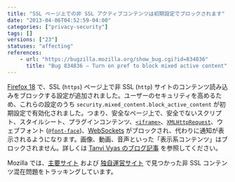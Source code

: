 ```yaml
---
title: "SSL ページ上での非 SSL アクティブコンテンツは初期設定でブロックされます"
date: "2013-04-06T04:52:59-04:00"
categories: ["privacy-security"]
tags: []
versions: ["23"]
statuses: "affecting"
references:
    - url: "https://bugzilla.mozilla.org/show_bug.cgi?id=834836"
      title: "Bug 834836 – Turn on pref to block mixed active content"
---
```

[Firefox 18](https://www.fxsitecompat.com/ja/docs/2012/fyi-preferences-to-prevent-non-ssl-contents-on-ssl-pages-from-loading-have-been-added/) で、SSL (`https`) ページ上で非 SSL (`http`) サイトのコンテンツ読み込みをブロックする設定が追加されました。ユーザーのセキュリティを高めるため、これらの設定のうち `security.mixed_content.block_active_content` が初期設定で有効化されました。つまり、安全なページ上で、安全でないスクリプト、スタイルシート、プラグインコンテンツ、[`<iframe>`](https://developer.mozilla.org/docs/Web/HTML/Element/iframe)、[`XMLHttpRequest`](https://developer.mozilla.org/docs/Web/API/XMLHttpRequest)、ウェブフォント ([`@font-face`](https://developer.mozilla.org/docs/Web/CSS/@font-face))、[WebSockets](https://developer.mozilla.org/docs/WebSockets) がブロックされ、代わりに通知が表示されるようになります。画像、動画、音声といった「表示系コンテンツ」はブロックされません。詳しくは [Tanvi Vyas のブログ記事](https://blog.mozilla.org/tanvi/2013/04/10/mixed-content-blocking-enabled-in-firefox-23/) を参照してください。

Mozilla では、[主要サイト](https://bugzilla.mozilla.org/showdependencytree.cgi?id=844556) および [独自運営サイト](https://bugzilla.mozilla.org/showdependencytree.cgi?id=843977) で見つかった非 SSL コンテンツ混在問題をトラッキングしています。
